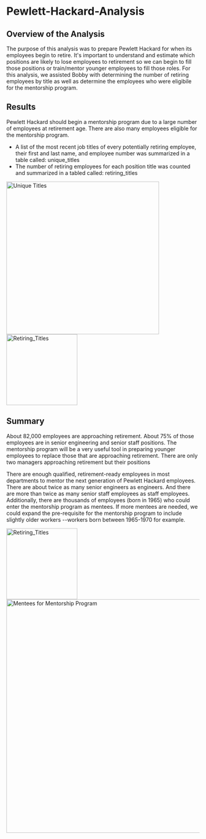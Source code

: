 # Pewlett-Hackard-Analysis

## Overview of the Analysis

The purpose of this analysis was to prepare Pewlett Hackard for when its employees begin to retire. It's important to understand and estimate which positions are likely to lose employees to retirement so we can begin to fill those positions or train/mentor younger employees to fill those roles. For this analysis, we assisted Bobby with determining the number of retiring employees by title as well as determine the employees who were eligibile for the mentorship program.

## Results

Pewlett Hackard should begin a mentorship program due to a large number of employees at retirement age. There are also many employees eligible for the mentorship program.
- A list of the most recent job titles of every potentially retiring employee, their first and last name, and employee number was summarized in a table called: unique_titles
- The number of retiring employees for each position title was counted and summarized in a tabled called: retiring_titles


<img width="398" alt="Unique Titles" src="https://user-images.githubusercontent.com/88804543/135532585-e00537dc-d749-42ba-b8cf-89422bb09cfa.png">

<img width="185" alt="Retiring_Titles" src="https://user-images.githubusercontent.com/88804543/135532755-50b115ed-e71f-4c19-b717-4824a3d623de.png">




## Summary

About 82,000 employees are approaching retirement. About 75% of those employees are in senior engineering and senior staff positions. The mentorship program will be a very useful tool in preparing younger employees to replace those that are approaching retirement. There are only two managers approaching retirement but their positions

There are enough qualified, retirement-ready employees in most departments to mentor the next generation of Pewlett Hackard employees. There are about twice as many senior engineers as engineers. And there are more than twice as many senior staff employees as staff employees. Additionally, there are thousands of employees (born in 1965) who could enter the mentorship program as mentees. If more mentees are needed, we could expand the pre-requisite for the mentorship program to include slightly older workers --workers born between 1965-1970 for example.

<img width="185" alt="Retiring_Titles" src="https://user-images.githubusercontent.com/88804543/135509183-47f68587-a51a-4ce6-b747-0e68cd772f83.png">

<img width="609" alt="Mentees for Mentorship Program" src="https://user-images.githubusercontent.com/88804543/135514346-b74532e1-ddbc-4fd3-8e64-b79076043660.png">


